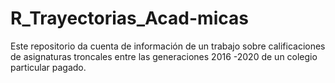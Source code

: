 # R_Trayectorias_Acad-micas
Este repositorio da cuenta de información de un trabajo sobre calificaciones de asignaturas troncales entre las generaciones 2016 -2020 de un colegio particular pagado.
